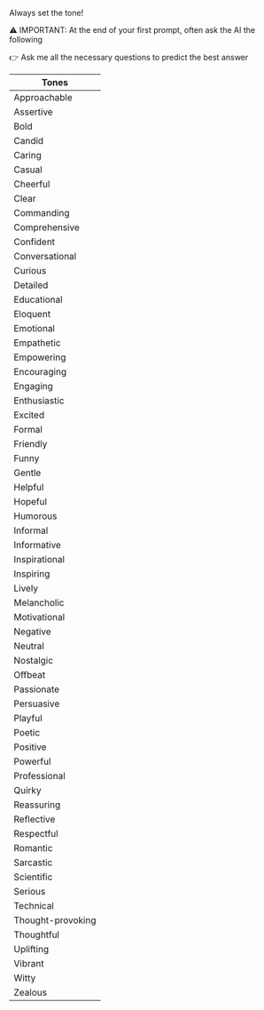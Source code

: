 Always set the tone!

⚠️        IMPORTANT: At the end of your first prompt, often ask the AI the following

👉        Ask me all the necessary questions to predict the best answer



| Tones             |
| ----------------- |
| Approachable      |
| Assertive         |
| Bold              |
| Candid            |
| Caring            |
| Casual            |
| Cheerful          |
| Clear             |
| Commanding        |
| Comprehensive     |
| Confident         |
| Conversational    |
| Curious           |
| Detailed          |
| Educational       |
| Eloquent          |
| Emotional         |
| Empathetic        |
| Empowering        |
| Encouraging       |
| Engaging          |
| Enthusiastic      |
| Excited           |
| Formal            |
| Friendly          |
| Funny             |
| Gentle            |
| Helpful           |
| Hopeful           |
| Humorous          |
| Informal          |
| Informative       |
| Inspirational     |
| Inspiring         |
| Lively            |
| Melancholic       |
| Motivational      |
| Negative          |
| Neutral           |
| Nostalgic         |
| Offbeat           |
| Passionate        |
| Persuasive        |
| Playful           |
| Poetic            |
| Positive          |
| Powerful          |
| Professional      |
| Quirky            |
| Reassuring        |
| Reflective        |
| Respectful        |
| Romantic          |
| Sarcastic         |
| Scientific        |
| Serious           |
| Technical         |
| Thought-provoking |
| Thoughtful        |
| Uplifting         |
| Vibrant           |
| Witty             |
| Zealous           |